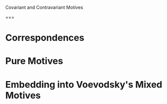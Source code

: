 Covariant and Contravariant Motives

===

# Correspondences


# Pure Motives

# Embedding into Voevodsky's Mixed Motives
